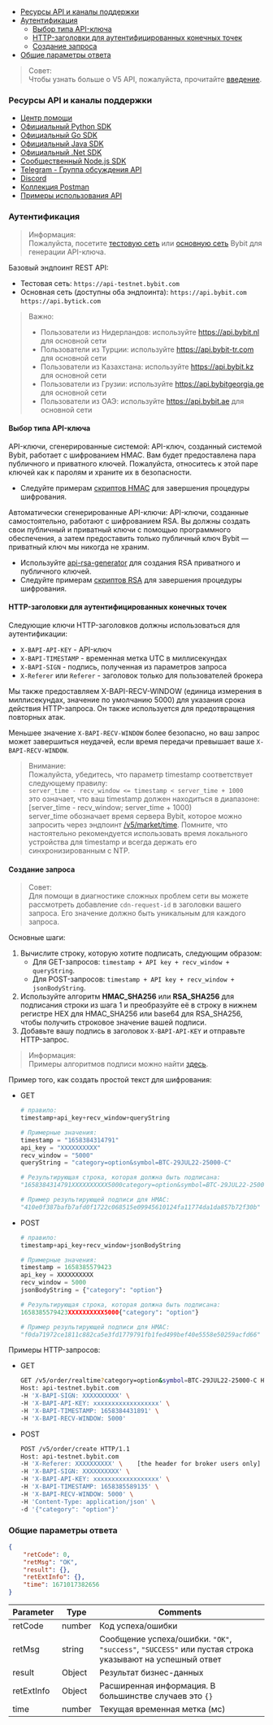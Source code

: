 - [Ресурсы API и каналы поддержки](#ресурсы-api-и-каналы-поддержки)
- [Аутентификация](#aутентификация)
  - [Выбор типа API-ключа](#выбор-типа-api-ключа)
  - [HTTP-заголовки для аутентифицированных конечных точек](#http-заголовки-для-аутентифицированных-конечных-точек)
  - [Создание запроса](#создание-запроса)
- [Общие параметры ответа](#общие-параметры-ответа)

<a id="ресурсы-api-и-каналы-поддержки"></a>

> Совет:  
>Чтобы узнать больше о V5 API, пожалуйста, прочитайте [введение](1.Введение.md#обзор).

### Ресурсы API и каналы поддержки

- [Центр помощи](https://www.bybit.com/en/help-center/topic-list?language=en_US)
- [Официальный Python SDK](https://github.com/bybit-exchange/pybit)
- [Официальный Go SDK](https://github.com/bybit-exchange/bybit.go.api)
- [Официальный Java SDK](https://github.com/bybit-exchange/bybit-java-api)
- [Официальный .Net SDK](https://github.com/bybit-exchange/bybit.net.api)
- [Сообщественный Node.js SDK](https://www.npmjs.com/package/bybit-api)
- [Telegram - Группа обсуждения API](https://t.me/BybitAPI)
- [Discord](https://discord.gg/3ZDjGBNvKR)
- [Коллекция Postman](https://github.com/bybit-exchange/QuickStartWithPostman)
- [Примеры использования API](https://github.com/bybit-exchange/api-usage-examples)

<a id="aутентификация"></a>

### Аутентификация

>Информация:  
>Пожалуйста, посетите [тестовую сеть](https://testnet.bybit.com/app/user/api-management) или
[основную сеть](https://www.bybit.com/app/user/api-management) Bybit для генерации API-ключа.

Базовый эндпоинт REST API:

- Тестовая сеть:
`https://api-testnet.bybit.com`
- Основная сеть (доступны оба эндпоинта):
`https://api.bybit.com`
`https://api.bytick.com`

>Важно:
>
>- Пользователи из Нидерландов: используйте <https://api.bybit.nl> для основной сети
>- Пользователи из Турции: используйте <https://api.bybit-tr.com> для основной сети
>- Пользователи из Казахстана: используйте <https://api.bybit.kz> для основной сети
>- Пользователи из Грузии: используйте <https://api.bybitgeorgia.ge> для основной сети
>- Пользователи из ОАЭ: используйте <https://api.bybit.ae> для основной сети

<a id="выбор-типа-api-ключа"></a>

#### Выбор типа API-ключа

API-ключи, сгенерированные системой:
API-ключ, созданный системой Bybit, работает с шифрованием HMAC. Вам будет предоставлена пара публичного и приватного
ключей. Пожалуйста, относитесь к этой паре ключей как к паролям и храните их в безопасности.

- Следуйте примерам [скриптов HMAC](https://github.com/bybit-exchange/api-usage-examples) для завершения процедуры
  шифрования.

Автоматически сгенерированные API-ключи:
API-ключи, созданные самостоятельно, работают с шифрованием RSA. Вы должны создать свои публичный и приватный ключи с
помощью программного обеспечения, а затем предоставить только публичный ключ Bybit — приватный ключ мы никогда
не храним.

- Используйте [api-rsa-generator](https://github.com/bybit-exchange/api-rsa-generator) для создания RSA приватного и
  публичного ключей.
- Следуйте примерам [скриптов RSA](https://github.com/bybit-exchange/api-usage-examples) для завершения процедуры
  шифрования.

<a id="http-заголовки-для-аутентифицированных-конечных-точек"></a>

#### HTTP-заголовки для аутентифицированных конечных точек

Следующие ключи HTTP-заголовков должны использоваться для аутентификации:

- `X-BAPI-API-KEY` - API-ключ
- `X-BAPI-TIMESTAMP` - временная метка UTC в миллисекундах
- `X-BAPI-SIGN` - подпись, полученная из параметров запроса
- `X-Referer` или `Referer` - заголовок только для пользователей брокера

Мы также предоставляем X-BAPI-RECV-WINDOW (единица измерения в миллисекундах, значение по умолчанию 5000) для указания
срока действия HTTP-запроса. Он также используется для предотвращения повторных атак.

Меньшее значение `X-BAPI-RECV-WINDOW` более безопасно, но ваш запрос может завершиться неудачей, если время передачи
превышает ваше `X-BAPI-RECV-WINDOW`.

>Внимание:  
>Пожалуйста, убедитесь, что параметр timestamp соответствует следующему правилу:  
>`server_time - recv_window <= timestamp < server_time + 1000`  
>это означает, что ваш timestamp должен находиться в диапазоне: [server_time - recv_window; server_time + 1000)  
>server_time обозначает время сервера Bybit, которое можно запросить через эндпоинт [/v5/market/time](#). Помните,
>что настоятельно рекомендуется использовать время локального устройства для timestamp и всегда держать его
>синхронизированным с NTP.

<a id="создание-запроса"></a>

#### Создание запроса

>Совет:  
>Для помощи в диагностике сложных проблем сети вы можете рассмотреть добавление `cdn-request-id` в заголовки вашего
>запроса. Его значение должно быть уникальным для каждого запроса.

Основные шаги:

  1. Вычислите строку, которую хотите подписать, следующим образом:
     - Для GET-запросов:
       `timestamp + API key + recv_window + queryString`.
     - Для POST-запросов:
       `timestamp + API key + recv_window + jsonBodyString`.
  2. Используйте алгоритм **HMAC_SHA256** или **RSA_SHA256** для подписания строки из шага 1 и преобразуйте её в строку
    в нижнем регистре HEX для HMAC_SHA256 или base64 для RSA_SHA256, чтобы получить строковое значение  вашей подписи.
  3. Добавьте вашу подпись в заголовок `X-BAPI-API-KEY` и отправьте HTTP-запрос.

>Информация:  
>Примеры алгоритмов подписи можно найти [здесь](https://github.com/bybit-exchange/api-usage-examples).

Пример того, как создать простой текст для шифрования:

- GET

  ```python
  # правило:
  timestamp+api_key+recv_window+queryString

  # Примерные значения:
  timestamp = "1658384314791"
  api_key = "XXXXXXXXXX"
  recv_window = "5000"
  queryString = "category=option&symbol=BTC-29JUL22-25000-C"

  # Результирующая строка, которая должна быть подписана:
  "1658384314791XXXXXXXXXX5000category=option&symbol=BTC-29JUL22-25000-C"

  # Пример результирующей подписи для HMAC:
  "410e0f387bafb7afd0f1722c068515e09945610124fa11774da1da857b72f30b"
  ```

- POST

  ```python
  # правило:
  timestamp+api_key+recv_window+jsonBodyString
  
  # Примерные значения:
  timestamp = 1658385579423
  api_key = XXXXXXXXXX
  recv_window = 5000
  jsonBodyString = {"category": "option"}
  
  # Результирующая строка, которая должна быть подписана:
  1658385579423XXXXXXXXXX5000{"category": "option"}
  
  # Пример результирующей подписи для HMAC:
  "f0da71972ce1811c882ca5e3fd1779791fb1fed499bef40e5558e50259acfd66"
  ```

Примеры HTTP-запросов:

- GET

  ```bash
  GET /v5/order/realtime?category=option&symbol=BTC-29JUL22-25000-C HTTP/1.1
  Host: api-testnet.bybit.com
  -H 'X-BAPI-SIGN: XXXXXXXXXX' \
  -H 'X-BAPI-API-KEY: xxxxxxxxxxxxxxxxxx' \
  -H 'X-BAPI-TIMESTAMP: 1658384431891' \
  -H 'X-BAPI-RECV-WINDOW: 5000'
  ```

- POST

  ```bash
  POST /v5/order/create HTTP/1.1
  Host: api-testnet.bybit.com
  -H 'X-Referer: XXXXXXXXXX' \    [the header for broker users only]
  -H 'X-BAPI-SIGN: XXXXXXXXXX' \
  -H 'X-BAPI-API-KEY: xxxxxxxxxxxxxxxxxx' \
  -H 'X-BAPI-TIMESTAMP: 1658385589135' \
  -H 'X-BAPI-RECV-WINDOW: 5000' \
  -H 'Content-Type: application/json' \
  -d '{"category": "option"}'
  ```

<a id="общие-параметры-ответа"></a>

### Общие параметры ответа

```json
{
    "retCode": 0,
    "retMsg": "OK",
    "result": {},
    "retExtInfo": {},
    "time": 1671017382656
}
```

|Parameter  |Type 	|Comments                                                                                                 |
|-----------|-------|---------------------------------------------------------------------------------------------------------|
|retCode    |number	|Код успеха/ошибки                                                                                        |
|retMsg     |string	|Сообщение успеха/ошибки. `"OK"`, `"success"`, `"SUCCESS"` или пустая строка указывают на успешный ответ  |
|result	    |Object |Результат бизнес-данных                                                                                  |
|retExtInfo |Object |Расширенная информация. В большинстве случаев это `{}`                                                   |
|time 	    |number |Текущая временная метка (мс)                                                                             |
